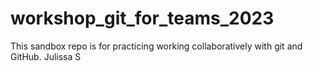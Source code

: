 # workshop_git_for_teams_2023


This sandbox repo is for practicing working collaboratively with git and GitHub.
Julissa S
